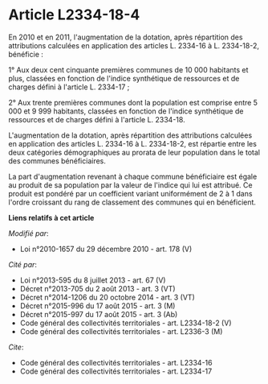 # Article L2334-18-4

En 2010 et en 2011, l'augmentation de la dotation, après répartition des attributions calculées en application des articles
L. 2334-16 à L. 2334-18-2, bénéficie : 

1° Aux deux cent cinquante premières communes de 10 000 habitants et plus, classées en fonction de l'indice synthétique de
ressources et de charges défini à l'article L. 2334-17 ; 

2° Aux trente premières communes dont la population est comprise entre 5 000 et 9 999 habitants, classées en fonction de
l'indice synthétique de ressources et de charges défini à l'article L. 2334-18.

L'augmentation de la dotation, après répartition des attributions calculées en application des articles L. 2334-16 à L.
2334-18-2, est répartie entre les deux catégories démographiques au prorata de leur population dans le total des communes
bénéficiaires. 

La part d'augmentation revenant à chaque commune bénéficiaire est égale au produit de sa population par la valeur de l'indice
qui lui est attribué. Ce produit est pondéré par un coefficient variant uniformément de 2 à 1 dans l'ordre croissant du rang
de classement des communes qui en bénéficient.

**Liens relatifs à cet article**

_Modifié par_:

  - Loi n°2010-1657 du 29 décembre 2010 - art. 178 (V)

_Cité par_:

  - Loi n°2013-595 du 8 juillet 2013 - art. 67 (V)
  - Décret n°2013-705 du 2 août 2013 - art. 3 (VT)
  - Décret n°2014-1206 du 20 octobre 2014 - art. 3 (VT)
  - Décret n°2015-996 du 17 août 2015 - art. 3 (M)
  - Décret n°2015-997 du 17 août 2015 - art. 3 (Ab)
  - Code général des collectivités territoriales - art. L2334-18-2 (V)
  - Code général des collectivités territoriales - art. L2336-3 (M)

_Cite_:

  - Code général des collectivités territoriales - art. L2334-16
  - Code général des collectivités territoriales - art. L2334-17
